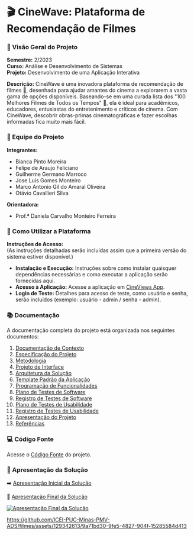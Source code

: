 # 🎬 CineWave: Plataforma de Recomendação de Filmes

### 🌟 Visão Geral do Projeto
**Semestre:** 2/2023  
**Curso:** Análise e Desenvolvimento de Sistemas  
**Projeto:** Desenvolvimento de uma Aplicação Interativa  

**Descrição:** CineWave é uma inovadora plataforma de recomendação de filmes 🎥, desenhada para ajudar amantes do cinema a explorarem a vasta gama de opções disponíveis. Baseando-se em uma curada lista dos "100 Melhores Filmes de Todos os Tempos" 🌟, ela é ideal para acadêmicos, educadores, entusiastas do entretenimento e críticos de cinema. Com CineWave, descobrir obras-primas cinematográficas e fazer escolhas informadas fica muito mais fácil.

### 👥 Equipe do Projeto
**Integrantes:**
- Bianca Pinto Moreira
- Felipe de Araujo Feliciano
- Guilherme Germano Marroco
- Jose Luis Gomes Monteiro
- Marco Antonio Gil do Amaral Oliveira
- Otávio Cavallieri Silva

**Orientadora:**
- Prof.ª Daniela Carvalho Monteiro Ferreira

### 📖 Como Utilizar a Plataforma
**Instruções de Acesso:**  
(As instruções detalhadas serão incluídas assim que a primeira versão do sistema estiver disponível.)

- **Instalação e Execução:** Instruções sobre como instalar quaisquer dependências necessárias e como executar a aplicação serão fornecidas aqui.
- **Acesso à Aplicação:** Acesse a aplicação em [CineViews App](https://cineviewsapp20231205203014.azurewebsites.net/Usuarios/Login).
- **Login de Teste:** Detalhes para acesso de teste, como usuário e senha, serão incluídos (exemplo: usuário - admin / senha - admin).

### 📚 Documentação
A documentação completa do projeto está organizada nos seguintes documentos:

<ol>
<li><a href="docs/01-Documentação de Contexto.md"> Documentação de Contexto</a></li>
<li><a href="docs/02-Especificação do Projeto.md"> Especificação do Projeto</a></li>
<li><a href="docs/03-Metodologia.md"> Metodologia</a></li>
<li><a href="docs/04-Projeto de Interface.md"> Projeto de Interface</a></li>
<li><a href="docs/05-Arquitetura da Solução.md"> Arquitetura da Solução</a></li>
<li><a href="docs/06-Template Padrão da Aplicação.md"> Template Padrão da Aplicação</a></li>
<li><a href="docs/07-Programação de Funcionalidades.md"> Programação de Funcionalidades</a></li>
<li><a href="docs/08-Plano de Testes de Software.md"> Plano de Testes de Software</a></li>
<li><a href="docs/09-Registro de Testes de Software.md"> Registro de Testes de Software</a></li>
<li><a href="docs/10-Plano de Testes de Usabilidade.md"> Plano de Testes de Usabilidade</a></li>
<li><a href="docs/11-Registro de Testes de Usabilidade.md"> Registro de Testes de Usabilidade</a></li>
<li><a href="docs/12-Apresentação do Projeto.md"> Apresentação do Projeto</a></li>
<li><a href="docs/13-Referências.md"> Referências</a></li>
</ol>

### 💻 Código Fonte
Acesse o [Código Fonte](src/README.md) do projeto.

### 🎥 Apresentação da Solução
 ➡️ [Apresentação Inicial da Solução](presentation/README.md) 
 

📍 [Apresentação Final da Solução](https://www.loom.com/share/825884c26c0544c1aa6662d63de72697?sid=c15fe8ba-3a4f-41cd-80d8-1fcf013a8e38)

 [![Apresentação Final da Solução](src/print-versao-final.png)](src/cineview-apresentacao-final.mp4)

 https://github.com/ICEI-PUC-Minas-PMV-ADS/filmes/assets/129342613/9a71bd30-9fe5-4827-904f-15285584d413
